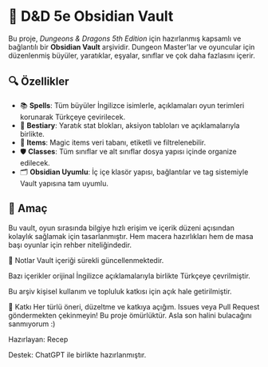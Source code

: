 # 🐉 D&D 5e Obsidian Vault

Bu proje, *Dungeons & Dragons 5th Edition* için hazırlanmış kapsamlı ve bağlantılı bir **Obsidian Vault** arşividir. Dungeon Master'lar ve oyuncular için düzenlenmiş büyüler, yaratıklar, eşyalar, sınıflar ve çok daha fazlasını içerir.

## 🔍 Özellikler

- 📚 **Spells**: Tüm büyüler İngilizce isimlerle, açıklamaları oyun terimleri korunarak Türkçeye çevirilecek.
- 🐲 **Bestiary**: Yaratık stat blokları, aksiyon tabloları ve açıklamalarıyla birlikte.
- 🧭 **Items**: Magic items veri tabanı, etiketli ve filtrelenebilir.
- 🛡️ **Classes**: Tüm sınıflar ve alt sınıflar dosya yapısı içinde organize edilecek.
- 🗂️ **Obsidian Uyumlu**: İç içe klasör yapısı, bağlantılar ve tag sistemiyle Vault yapısına tam uyumlu.

## 🎯 Amaç

Bu vault, oyun sırasında bilgiye hızlı erişim ve içerik düzeni açısından kolaylık sağlamak için tasarlanmıştır. Hem macera hazırlıkları hem de masa başı oyunlar için rehber niteliğindedir.

📌 Notlar
Vault içeriği sürekli güncellenmektedir.

Bazı içerikler orijinal İngilizce açıklamalarıyla birlikte Türkçeye çevrilmiştir.

Bu arşiv kişisel kullanım ve topluluk katkısı için açık hale getirilmiştir.

🤝 Katkı
Her türlü öneri, düzeltme ve katkıya açığım. Issues veya Pull Request göndermekten çekinmeyin!
Bu proje ömürlüktür. Asla son halini bulacağını sanmıyorum :)

Hazırlayan: Recep

Destek: ChatGPT ile birlikte hazırlanmıştır.
